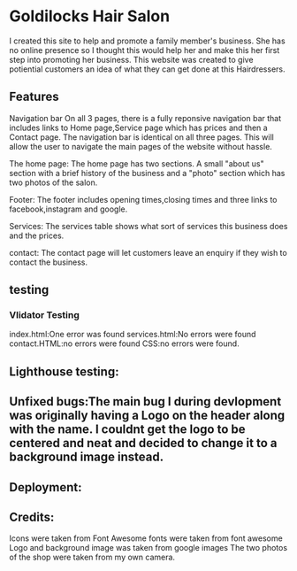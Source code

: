 # Goldilocks Hair Salon

I created this site to help and promote a family member's business. She has no online presence so I thought this would help her and make this her first step into promoting her business. This website was created to give potiential customers an idea of what they can get done at this Hairdressers.


## Features
Navigation bar
On all 3 pages, there is a fully reponsive navigation bar that includes links to Home page,Service page which has prices and then a Contact page. The navigation bar is identical on all three pages. 
This will allow the user to navigate the main pages of the website without hassle. 

The home page:
The home page has two sections. A small "about us" section with a brief history of the business and a "photo" section which has two photos of the salon. 

Footer:
The footer includes opening times,closing times and three links to facebook,instagram and google. 

Services:
The services table shows what sort of services this business does and the prices.

contact:
The contact page will let customers leave an enquiry if they wish to contact the business. 

## testing
### Vlidator Testing
index.html:One error was found 
services.html:No errors were found
contact.HTML:no errors were found
CSS:no errors were found.
## Lighthouse testing:

## Unfixed bugs:The main bug I during devlopment was originally having a Logo on the header along with the name. I couldnt get the logo to be centered and neat and decided to change it to a background image instead.

## Deployment:

## Credits:
Icons were taken from Font Awesome
fonts were taken from font awesome
Logo and background image was taken from google images
The two photos of the shop were taken from my own camera.